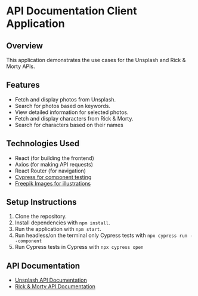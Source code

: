 # API Documentation Client Application

## Overview

This application demonstrates the use cases for the Unsplash and Rick & Morty APIs.

## Features

- Fetch and display photos from Unsplash.
- Search for photos based on keywords.
- View detailed information for selected photos.
- Fetch and display characters from Rick & Morty.
- Search for characters based on their names

## Technologies Used

- React (for building the frontend)
- Axios (for making API requests)
- React Router (for navigation)
- [Cypress for component testing](https://www.cypress.io)
- [Freepik Images for illustrations](https://www.freepik.com)

## Setup Instructions

1. Clone the repository.
2. Install dependencies with `npm install`.
3. Run the application with `npm start`.
4. Run headless/on the terminal only Cypress tests with `npx cypress run --component`
5. Run Cypress tests in Cypress with `npx cypress open`

## API Documentation

- [Unsplash API Documentation](https://unsplash.com/documentation)
- [Rick & Morty API Documentation](https://rickandmortyapi.com/documentation)

